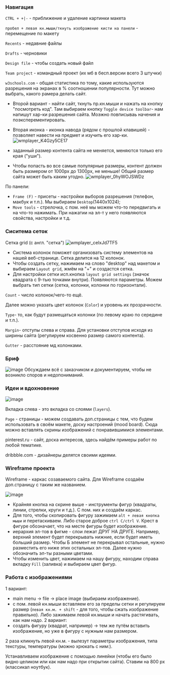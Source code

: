 ### Навигация
`CTRL + +|-` - приближение и удаление картинки макета

`пробел + левая кн.мыши/ткнуть изображение кисти на панели` - перемещение по макету

`Recents` - недавние файлы

`Drafts` - черновики

`Design file` - чтобы создать новый файл

`Team project` - командный проект (их мб в бесп.версии всего 3 штучки)

`w3schools.com` - общая статистика по тому, какие используются разрешения на экранах в % соотношении популярности. Тут можно выбрать, какого рамера делать сайт.

- Второй вариант - найти сайт, ткнуть пр.кн.мыши и нажать на кнопку "посмотреть код". Там выбираем кнопку `Toggle device toolbar`- нам напишут хар-ки разрешения сайта. Моэжно повписываь начения и поэксперементировать. 
- Вторая иконка - иконка навода (рядом с прошлой клавишей) - позволяет навести на предмет и изучить его хар-ки.
![wmplayer_K4Gzy5CE17](https://user-images.githubusercontent.com/109949290/193535246-19380734-1abc-4e03-8388-ac668c7d47c5.png)

- заданный размер контента сайта не меняется, меняются только его края ("уши").
- Чтобы попасть во все самые популярные размеры, контент должен быть размером от 1000px до 1300px, не меньше! Общий размер сайта может быть каким угодно.
![wmplayer_0hyWOJSWDz](https://user-images.githubusercontent.com/109949290/193535110-139aaf1c-2918-41eb-a96f-46d931d66a59.png)

По панели:
- `Frame (F)` - присеты - настройки выборов разрешения (телефон, макбук и т.п.). Мы выбираем `Desktop`(1440x1024);
- `Move tools` - стрелочка, с пом. неё мы можем что-то передвигать и на что-то нажимать. При нажатии на эл-т у него появляются свойства, настройки и т.д.
### Сиситема сеток
Сетка grid (c англ. "сетка")
![wmplayer_celxJd7TF5](https://user-images.githubusercontent.com/109949290/193802137-5681ee59-066a-4c35-a7bd-4aa709a67a57.png)
- Система колонок поможет организовать систему элементов на нашей веб-странице. Сетка делится на 12 колонок. 
- Чтобы создать сетку, нажимаем на слово "desktop" над макетом и выбираем `Layout grid`, жмём на "+" и создастся сетка.
- Для настройки сетки исп.кнопка `layout grid settings` (значок квадрата с 9-тью точками внутри). Появляются параметры. Можем выбрать тип сетки (сетка, колонки, колонки по горизонтали). 

`Сount` - число колонок/чего-то ещё.

Далее можно указать цвет колонок (`Color`) и уровень их прозрачности.

`Type`- то, как будут размещаться колонки (по левому краю по середине и т.п.).

`Margin`- отступы слева и справа. Для установки отступов исходя из ширины сайта (регулируем косвенно размер самого контента).

`Gutter` - расстояние мд колонками.
### Бриф
![image](https://user-images.githubusercontent.com/109949290/193803112-cd06dbd1-4bc5-4d92-b37c-5afe34dd278c.png)
Обсуждаем всё с заказчиком и документируем, чтобы не возникло споров и недопониманий.
### Идеи и вдохновение
![image](https://user-images.githubusercontent.com/109949290/193804039-92385c95-a849-4dfd-b047-033aa0d14107.png)

Вкладка слева - это вкладка со слоями (`layers`).

`Page` - страницы - можем создавать доп.страницы с тем, что будем использовать в своём макете, доску настроений (mood board). Сюда можно вставлять скрины изображений с понравившимися элементами.

pinterest.ru - сайт, доска интересов, здесь найдём примеры работ по любой тематике.

dribbble.com - дизайнеры делятся своими идеями.
### Wireframe проекта
Wireframe - каркас созаваемого сайта. Для Wireframe создаём доп.страницу с таким же названием.

![image](https://user-images.githubusercontent.com/109949290/193809450-f43c3b3f-9bdf-4bbc-b2db-3ef43c4c1056.png)

- Крайняя кнопка на скрине выше - инструменты фигур (квадраты, линии, стрелки, круги и т.д.). С пом. них и создаём каркас.
- Для того, чтобы скопировать фигуру зажимаем `alt + левая кнопка мыши` и перетаскиваем. Либо старое доброе `сtrl C/ctrl V`. Крест в фигуре обозначает, что на месте фигуры будет изображение.
- иерархия эл-тов в фигме - слои лежат ДРУГ НА ДРУГЕ. Например, верхний элемент будет перекрывать нижние, если будет иметь больший размер. Чтобы Б элемент не перекрывал остальные, нужно разместить его ниже этих остальных эл-тов. Далее нужно обозначить эл-ты разными цветами.
- Чтобы изменить цвет, нажимаем на нашу фигуру, находим справа вкладку `Fill` (заливка) и выбираем цвет фигур.
### Работа с изображениями
1 вариант:
- main menu -> file -> place image (выбираем изображение).
- с пом. левой кн.мыши вставляем его за пределы сетки и регулируем размер (`левая кн.м. + shift` - для того, чтобы сжать изображение правильно). Либо зажимаем левой кн.мыши и начать растягивать, как нам надо.
2 вариант:
- создать фигуру (квадрат, например) -> тем же путём вставить изображение, но уже в фигуру с нужным нам размером. 

2 раза кликнуть левой кн.м. - вылезут параметры изображения, типа текстуры, температуры (можно хрюкать с ним:). 

Устанавливаем изображение с помощью линейки (чтобы его было видно целиком или как нам надо при открытии сайта). Ставим на 800 px (классикал ноутбук).
